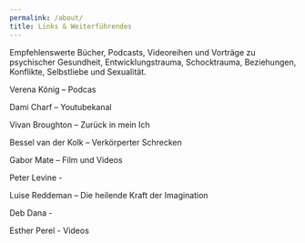 ```yaml
---
permalink: /about/
title: Links & Weiterführendes
---
```


Empfehlenswerte Bücher, Podcasts, Videoreihen und Vorträge zu psychischer Gesundheit,  Entwicklungstrauma, Schocktrauma, Beziehungen, Konflikte, Selbstliebe und Sexualität.


Verena König – Podcas

Dami Charf – Youtubekanal

Vivan Broughton – Zurück in mein Ich

Bessel van der Kolk – Verkörperter Schrecken

Gabor Mate – Film und Videos

Peter Levine - 

Luise Reddeman – Die heilende Kraft der Imagination

Deb Dana - 

Esther Perel - Videos
